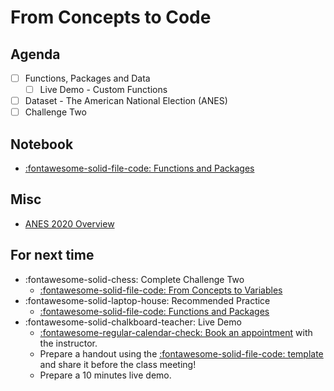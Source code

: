 # From Concepts to Code

## Agenda
- [ ] Functions, Packages and Data
    - [ ] Live Demo - Custom Functions
- [ ] Dataset - The American National Election (ANES)
- [ ] Challenge Two

## Notebook
- [:fontawesome-solid-file-code: Functions and Packages](https://colab.research.google.com/github/mickaeltemporao/itds/blob/main/materials/03-functions-and-packages.ipynb)

## Misc
- [ANES 2020 Overview](https://sda.berkeley.edu/sdaweb/docs/nes2020full/DOC/hcbkf01.htm)

## For next time
- :fontawesome-solid-chess: Complete Challenge Two
    - [:fontawesome-solid-file-code: From Concepts to Variables](https://colab.research.google.com/github/mickaeltemporao/itds/blob/main/materials/assignment-2.ipynb)
- :fontawesome-solid-laptop-house: Recommended Practice
    - [:fontawesome-solid-file-code: Functions and Packages](https://colab.research.google.com/github/mickaeltemporao/itds/blob/main/materials/03-functions-and-packages.ipynb)
- :fontawesome-solid-chalkboard-teacher: Live Demo
    - [:fontawesome-regular-calendar-check: Book an appointment](https://calendly.com/mickaeltemporao/one-on-one) with the instructor.
    - Prepare a handout using the [:fontawesome-solid-file-code: template](https://colab.research.google.com/github/mickaeltemporao/ids-materials/blob/main/handout-template.ipynb) and share it before the class meeting!
    - Prepare a 10 minutes live demo.
